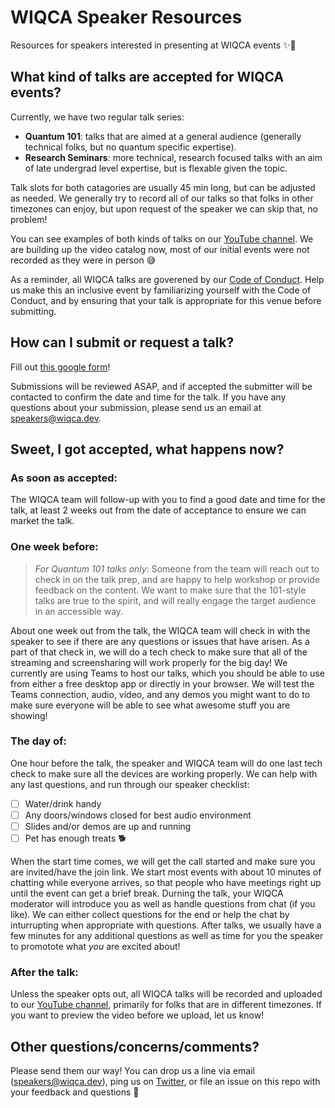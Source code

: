 # WIQCA Speaker Resources
Resources for speakers interested in presenting at WIQCA events ✨🔮

## What kind of talks are accepted for WIQCA events?
Currently, we have two regular talk series:

- **Quantum 101**: talks that are aimed at a general audience (generally technical folks, but no quantum specific expertise).
- **Research Seminars**: more technical, research focused talks with an aim of late undergrad level expertise, but is flexable given the topic.

Talk slots for both catagories are usually 45 min long, but can be adjusted as needed.
We generally try to record all of our talks so that folks in other timezones can enjoy, but upon request of the speaker we can skip that, no problem!

You can see examples of both kinds of talks on our [YouTube channel](https://www.youtube.com/channel/UCsT10UhbDFDT0C0n-YZIxmw).
We are building up the video catalog now, most of our initial events were not recorded as they were in person 😅

As a reminder, all WIQCA talks are goverened by our [Code of Conduct](https://www.wiqca.dev/code-of-conduct.html).
Help us make this an inclusive event by familiarizing yourself with the Code of Conduct, and by ensuring that your talk is appropriate for this venue before submitting.

## How can I submit or request a talk?

Fill out [this google form](https://forms.gle/niooKFdZTXWhF7Yr6)!

Submissions will be reviewed ASAP, and if accepted the submitter will be contacted to confirm the date and time for the talk.
If you have any questions about your submission, please send us an email at [speakers@wiqca.dev](mailto:speakers@wiqca.dev).

## Sweet, I got accepted, what happens now?

### As soon as accepted:

The WIQCA team will follow-up with you to find a good date and time for the talk, at least 2 weeks out from the date of acceptance to ensure we can market the talk.

### One week before:

> _For Quantum 101 talks only_: Someone from the team will reach out to check in on the talk prep, and are happy to help workshop or provide feedback on the content.
> We want to make sure that the 101-style talks are true to the spirit, and will really engage the target audience in an accessible way.

About one week out from the talk, the WIQCA team will check in with the speaker to see if there are any questions or issues that have arisen.
As a part of that check in, we will do a tech check to make sure that all of the streaming and screensharing will work properly for the big day!
We currently are using Teams to host our talks, which you should be able to use from either a free desktop app or directly in your browser.
We will test the Teams connection, audio, video, and any demos you might want to do to make sure everyone will be able to see what awesome stuff you are showing!

### The day of:

One hour before the talk, the speaker and WIQCA team will do one last tech check to make sure all the devices are working properly.
We can help with any last questions, and run through our speaker checklist:

- [ ] Water/drink handy
- [ ] Any doors/windows closed for best audio environment
- [ ] Slides and/or demos are up and running
- [ ] Pet has enough treats 🐕 

When the start time comes, we will get the call started and make sure you are invited/have the join link.
We start most events with about 10 minutes of chatting while everyone arrives, so that people who have meetings right up until the event can get a brief break.
Durning the talk, your WIQCA moderator will introduce you as well as handle questions from chat (if you like).
We can either collect questions for the end or help the chat by inturrupting when appropriate with questions.
After talks, we usually have a few minutes for any additional questions as well as time for you the speaker to promotote what _you_ are excited about!

### After the talk:
Unless the speaker opts out, all WIQCA talks will be recorded and uploaded to our [YouTube channel](https://www.youtube.com/channel/UCsT10UhbDFDT0C0n-YZIxmw), primarily for folks that are in different timezones.
If you want to preview the video before we upload, let us know!

## Other questions/concerns/comments?

Please send them our way! You can drop us a line via email ([speakers@wiqca.dev](mailto:speakers@wiqca.dev)), ping us on [Twitter](https://twitter.com/wiqca), or file an issue on this repo with your feedback and questions 💖
